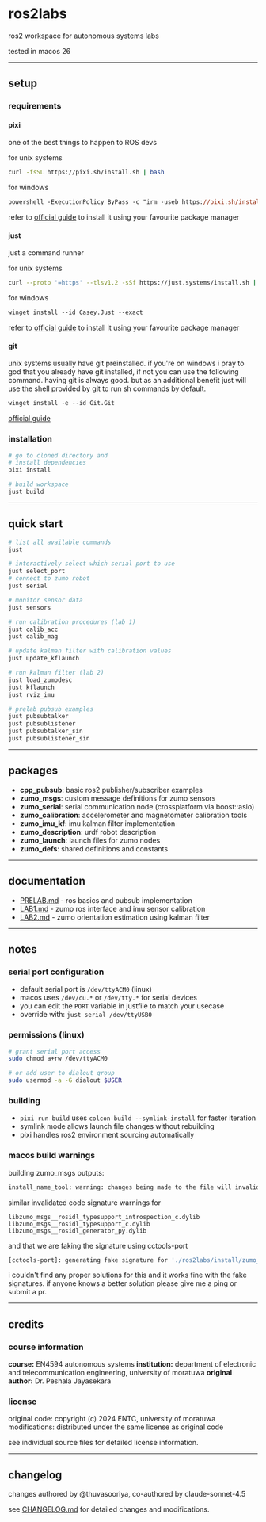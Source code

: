# ros2labs

ros2 workspace for autonomous systems labs

tested in macos 26

---

## setup

### requirements

#### pixi

one of the best things to happen to ROS devs

for unix systems

```bash
curl -fsSL https://pixi.sh/install.sh | bash
```

for windows

```ps
powershell -ExecutionPolicy ByPass -c "irm -useb https://pixi.sh/install.ps1 | iex"
```

refer to [official guide](https://pixi.sh/latest/installation/) to install it using your favourite package manager

#### just

just a command runner

for unix systems

```bash
curl --proto '=https' --tlsv1.2 -sSf https://just.systems/install.sh | bash -s -- --to DEST
```

for windows

```ps
winget install --id Casey.Just --exact
```

refer to [official guide](https://github.com/casey/just#installation) to install it using your favourite package manager

#### git

unix systems usually have git preinstalled. if you're on windows i pray to god that you already have git installed, if not you can use the following command. having git is always good. but as an additional benefit just will use the shell provided by git to run sh commands by default.

```ps
winget install -e --id Git.Git
```

[official guide](https://git-scm.com/book/en/v2/Getting-Started-Installing-Git)

### installation

```bash
# go to cloned directory and
# install dependencies
pixi install

# build workspace
just build
```

---

## quick start

```bash
# list all available commands
just

# interactively select which serial port to use
just select_port
# connect to zumo robot
just serial

# monitor sensor data
just sensors

# run calibration procedures (lab 1)
just calib_acc
just calib_mag

# update kalman filter with calibration values
just update_kflaunch

# run kalman filter (lab 2)
just load_zumodesc
just kflaunch
just rviz_imu

# prelab pubsub examples
just pubsubtalker
just pubsublistener
just pubsubtalker_sin
just pubsublistener_sin
```

---

## packages

- **cpp_pubsub**: basic ros2 publisher/subscriber examples
- **zumo_msgs**: custom message definitions for zumo sensors
- **zumo_serial**: serial communication node (crossplatform via boost::asio)
- **zumo_calibration**: accelerometer and magnetometer calibration tools
- **zumo_imu_kf**: imu kalman filter implementation
- **zumo_description**: urdf robot description
- **zumo_launch**: launch files for zumo nodes
- **zumo_defs**: shared definitions and constants

---

## documentation

- [PRELAB.md](PRELAB.md) - ros basics and pubsub implementation
- [LAB1.md](LAB1.md) - zumo ros interface and imu sensor calibration
- [LAB2.md](LAB2.md) - zumo orientation estimation using kalman filter

---

## notes

### serial port configuration

- default serial port is `/dev/ttyACM0` (linux)
- macos uses `/dev/cu.*` or `/dev/tty.*` for serial devices
- you can edit the `PORT` variable in justfile to match your usecase
- override with: `just serial /dev/ttyUSB0`

### permissions (linux)

```bash
# grant serial port access
sudo chmod a+rw /dev/ttyACM0

# or add user to dialout group
sudo usermod -a -G dialout $USER
```

### building

- `pixi run build` uses `colcon build --symlink-install` for faster iteration
- symlink mode allows launch file changes without rebuilding
- pixi handles ros2 environment sourcing automatically

### macos build warnings

building zumo_msgs outputs:

```sh
install_name_tool: warning: changes being made to the file will invalidate the code signature in: ./ros2labs/install/zumo_msgs/lib/libzumo_msgs__rosidl_typesupport_fastrtps_c.dylib
```

similar invalidated code signature warnings for

```
libzumo_msgs__rosidl_typesupport_introspection_c.dylib
libzumo_msgs__rosidl_typesupport_c.dylib
libzumo_msgs__rosidl_generator_py.dylib
```

and that we are faking the signature using cctools-port

```sh
[cctools-port]: generating fake signature for './ros2labs/install/zumo_msgs/lib/libzumo_msgs__rosidl_typesupport_fastrtps_c.dylib'
```

i couldn't find any proper solutions for this and it works fine with the fake signatures. if anyone knows a better solution please give me a ping or submit a pr.

---

## credits

### course information

**course:** EN4594 autonomous systems
**institution:** department of electronic and telecommunication engineering, university of moratuwa
**original author:** Dr. Peshala Jayasekara

### license

original code: copyright (c) 2024 ENTC, university of moratuwa
modifications: distributed under the same license as original code

see individual source files for detailed license information.

---

## changelog

changes authored by @thuvasooriya, co-authored by claude-sonnet-4.5

see [CHANGELOG.md](CHANGELOG.md) for detailed changes and modifications.
